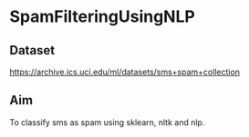 # SpamFilteringUsingNLP

## Dataset
https://archive.ics.uci.edu/ml/datasets/sms+spam+collection

## Aim
To classify sms as spam using sklearn, nltk and nlp.
